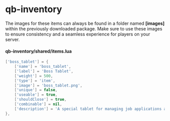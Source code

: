 # qb-inventory

The images for these items can always be found in a folder named **\[images]** within the previously downloaded package. Make sure to use these images to ensure consistency and a seamless experience for players on your server.

#### qb-inventory/shared/items.lua

```lua
['boss_tablet'] = {
    ['name'] = 'boss_tablet',
    ['label'] = 'Boss Tablet',
    ['weight'] = 500,
    ['type'] = 'item',
    ['image'] = 'boss_tablet.png',
    ['unique'] = false,
    ['useable'] = true,
    ['shouldClose'] = true,
    ['combinable'] = nil,
    ['description'] = 'A special tablet for managing job applications and employee communications.'
},
```
